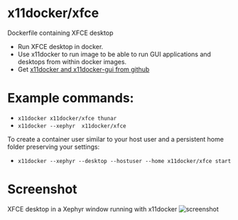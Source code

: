 # x11docker/xfce

Dockerfile containing XFCE desktop
 - Run XFCE desktop in docker. 
 - Use x11docker to run image to be able to run GUI applications and desktops from within docker images.
 - Get [x11docker and x11docker-gui from github](https://github.com/mviereck/x11docker)

# Example commands: 
 - `x11docker x11docker/xfce thunar`
 - `x11docker --xephyr  x11docker/xfce` 
 
 To create a container user similar to your host user and a persistent home folder preserving your settings:
 - `x11docker --xephyr --desktop --hostuser --home x11docker/xfce start`
 
 # Screenshot
 XFCE desktop in a Xephyr window running with x11docker
 ![screenshot](https://raw.githubusercontent.com/mviereck/x11docker/screenshots/screenshot-xfce.png "XFCE desktop running in Xephyr window using x11docker")
 
